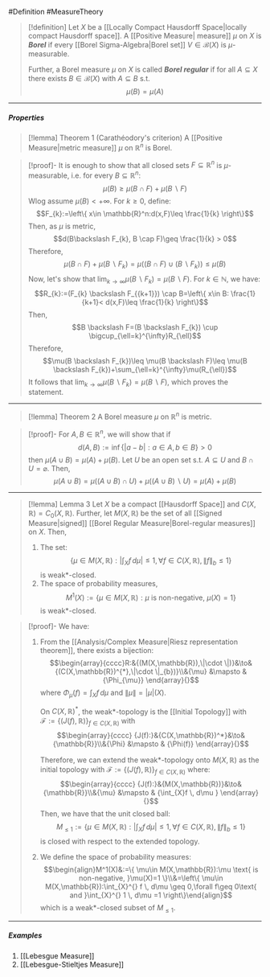 #Definition #MeasureTheory 

> [!definition]
> Let $X$ be a [[Locally Compact Hausdorff Space|locally compact Hausdorff space]]. A [[Positive Measure| measure]] $\mu$ on $X$ is ***Borel*** if every [[Borel Sigma-Algebra|Borel set]] $V\in \mathcal{B}(X)$ is $\mu$-measurable.
> 
> Further, a Borel measure $\mu$ on $X$ is called ***Borel regular*** if for all $A \subseteq X$ there exists $B\in \mathcal{B}(X)$ with $A \subseteq B$ s.t. $$\mu(B)=\mu(A)$$
---
##### Properties
> [!lemma] Theorem 1 (Carathéodory's criterion)
> A [[Positive Measure|metric measure]] $\mu$ on $\mathbb{R}^n$ is Borel.

> [!proof]-
> It is enough to show that all closed sets $F\subseteq \mathbb{R}^n$ is $\mu$-measurable, i.e. for every $B \subseteq \mathbb{R}^n$: $$\mu(B)\geq \mu(B \cap F)+ \mu(B \backslash F)$$
> Wlog assume $\mu(B)<+\infty$. For $k \geq 0$, define: $$F_{k}:=\left\{  x\in \mathbb{R}^n:d(x,F)\leq \frac{1}{k}  \right\}$$Then, as $\mu$ is metric, $$d(B\backslash F_{k}, B \cap F)\geq \frac{1}{k} > 0$$Therefore, $$\mu(B \cap F)+\mu(B \backslash F_{k})=\mu((B\cap F)\cup(B \backslash F_{k}))\leq\mu(B)$$Now, let's show that $\lim_{ k \to \infty }\mu(B \backslash F_{k})=\mu(B \backslash F)$. For $k\in \mathbb{N}$, we have: $$R_{k}:=(F_{k} \backslash F_{{k+1}}) \cap B=\left\{  x\in B: \frac{1}{k+1}< d(x,F)\leq \frac{1}{k}  \right\}$$Then, $$B \backslash F=(B \backslash F_{k}) \cup \bigcup_{\ell=k}^{\infty}R_{\ell}$$Therefore, $$\mu(B \backslash F_{k})\leq \mu(B \backslash F)\leq \mu(B \backslash F_{k})+\sum_{\ell=k}^{\infty}\mu(R_{\ell})$$It follows that $\lim_{ k \to \infty }\mu(B \backslash F_{k})=\mu(B \backslash F)$, which proves the statement.
---
> [!lemma] Theorem 2
> A Borel measure $\mu$ on $\mathbb{R}^n$ is metric.

> [!proof]-
> For $A,B \in \mathbb{R}^n$, we will show that if $$d(A,B):=\inf \{ |a-b|: a\in A,b\in B\}>0$$then $\mu(A \cup B)=\mu(A)+\mu(B)$. Let $U$ be an open set s.t. $A \subseteq U$ and $B \cap U = \varnothing$. Then, $$\mu(A \cup B)=\mu((A\cup B)\cap U)+\mu((A\cup B)\backslash U)=\mu(A)+\mu(B)$$
---
> [!lemma] Lemma 3
> Let $X$ be a compact [[Hausdorff Space]] and $C(X,\mathbb{R})=C_{0}(X,\mathbb{R})$. Further, let $M(X,\mathbb{R})$ be the set of all [[Signed Measure|signed]] [[Borel Regular Measure|Borel-regular measures]] on $X$. Then, 
> 1. The set: $$\left\{  \mu\in  M(X,\mathbb{R}): \left| \int_{X}^{} f \, d\mu  \right| \leq 1,\forall f\in C(X,\mathbb{R}), \left\| f \right\| _{b}\leq 1 \right\}$$
>  is weak\*-closed.
> 2. The space of probability measures, $$M^1(X):=\{ \mu\in M(X,\mathbb{R}):\mu \text{ is non-negative, }\mu(X)=1 \}$$is weak\*-closed.
		
> [!proof]-
> We have: 
> 1. From the [[Analysis/Complex Measure|Riesz representation theorem]], there exists a bijection: $$\begin{array}{cccc}R:&{(M(X,\mathbb{R}),\|\cdot \|)}&\to&{(C(X,\mathbb{R})^{*},\|\cdot \|_{b})}\\&{\mu} &\mapsto & {\Phi_{\mu}} \end{array}{}$$
> where $\Phi_{\mu}(f)=\int_{X}^{} f \, d\mu$ and $\|\mu\|=\left| \mu \right|(X)$.
> 
>    On $C(X,\mathbb{R})^{*}$, the weak\*-topology is the [[Initial Topology]] with $\mathcal{F}:=\{ (J(f),\mathbb{R}) \}_{f\in C(X,\mathbb{R})}$ with $$\begin{array}{cccc} {J(f):}&{C(X,\mathbb{R})^*}&\to&{\mathbb{R}}\\&{\Phi} &\mapsto & {\Phi(f)} \end{array}{}$$
> 
>    Therefore, we can extend the weak\*-topology onto $M(X,\mathbb{R})$ as the initial topology with $\mathcal{F}:=\{ (J(f),\mathbb{R}) \}_{f\in C(X,\mathbb{R})}$ where: $$\begin{array}{cccc} {J(f):}&{M(X,\mathbb{R})}&\to&{\mathbb{R}}\\&{\mu} &\mapsto & {\int_{X}f  \, d\mu } \end{array}{}$$Then, we have that the unit closed ball: $$M_{\leq 1}:=\left\{  \mu\in  M(X,\mathbb{R}): \left| \int_{X}^{} f \, d\mu  \right| \leq 1,\forall f\in C(X,\mathbb{R}), \left\| f \right\| _{b}\leq 1 \right\}$$is closed with respect to the extended topology. 
> 
> 2. We define the space of probability measures:
> $$\begin{align}M^1(X)&:=\{ \mu\in M(X,\mathbb{R}):\mu \text{ is non-negative, }\mu(X)=1 \}\\&=\left\{  \mu\in M(X,\mathbb{R}):\int_{X}^{} f \, d\mu \geq 0,\forall f\geq 0\text{ and }\int_{X}^{} 1 \, d\mu =1  \right\}\end{align}$$
> which is a weak\*-closed subset of $M_{\leq 1}$.
---
##### Examples
1. [[Lebesgue Measure]]
2. [[Lebesgue-Stieltjes Measure]]
